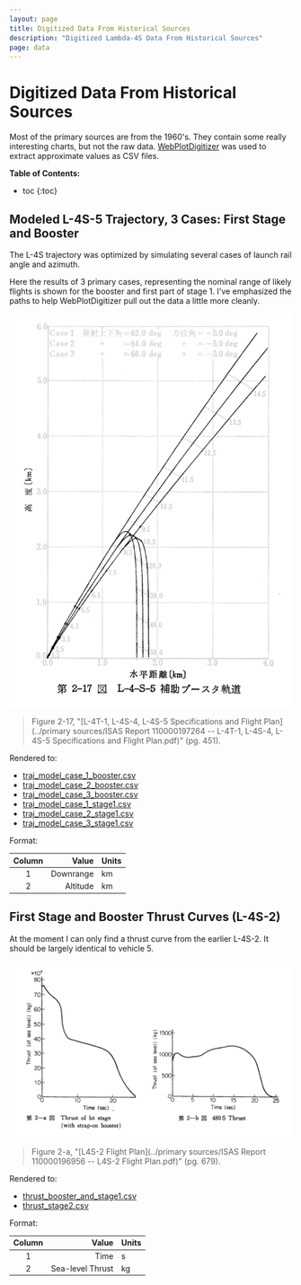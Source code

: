 ```yaml
---
layout: page
title: Digitized Data From Historical Sources
description: "Digitized Lambda-4S Data From Historical Sources"
page: data
---
```


# Digitized Data From Historical Sources

Most of the primary sources are from the 1960's. They contain some really interesting charts, but not the raw data. [WebPlotDigitizer][webplot] was used to extract approximate values as CSV files.

**Table of Contents:**

 * toc
{:toc}


## Modeled L-4S-5 Trajectory, 3 Cases: First Stage and Booster

The L-4S trajectory was optimized by simulating several cases of launch rail angle and azimuth.

Here the results of 3 primary cases, representing the nominal range of likely flights is shown for the booster and first part of stage 1. I've emphasized the paths to help WebPlotDigitizer pull out the data a little more cleanly.

![Photocopied chart: Modeled trajectory from L-4S-5, first stage and booster](L-4-S-5_model_trajectory_stage1.png)

> Figure 2-17, "[L-4T-1, L-4S-4, L-4S-5 Specifications and Flight Plan](../primary sources/ISAS Report 110000197264 -- L-4T-1, L-4S-4, L-4S-5 Specifications and Flight Plan.pdf)" (pg. 451).

Rendered to:

 - [traj_model_case_1_booster.csv](traj_model_case_1_booster.csv)
 - [traj_model_case_2_booster.csv](traj_model_case_2_booster.csv)
 - [traj_model_case_3_booster.csv](traj_model_case_3_booster.csv)
 - [traj_model_case_1_stage1.csv](traj_model_case_1_stage1.csv)
 - [traj_model_case_2_stage1.csv](traj_model_case_2_stage1.csv)
 - [traj_model_case_3_stage1.csv](traj_model_case_3_stage1.csv)

Format:

 Column |                                Value | Units
 :----: | -----------------------------------: | :-----
    1   | Downrange                            | km
    2   | Altitude                             | km


## First Stage and Booster Thrust Curves (L-4S-2)

At the moment I can only find a thrust curve from the earlier L-4S-2. It should be largely identical to vehicle 5.

![Photocopied chart: first stage and booster thrust curve](L-4S-2_first_stage_thrust.png)

> Figure 2-a, "[L4S-2 Flight Plan](../primary sources/ISAS Report 110000196956 -- L4S-2 Flight Plan.pdf)" (pg. 679).

Rendered to:

 - [thrust_booster_and_stage1.csv](thrust_booster_and_stage1.csv)
 - [thrust_stage2.csv](thrust_stage2.csv)


Format:

 Column |                                Value | Units
 :----: | -----------------------------------: | :-----
    1   | Time                                 | s
    2   | Sea-level Thrust                     | kg


[webplot]: http://arohatgi.info/WebPlotDigitizer/app/?
